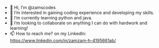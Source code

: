 - 👋 Hi, I’m @zamscodes
- 👀 I’m interested in gaining coding experience and developing my skills.
- 🌱 I’m currently learning python and java.
- 💞️ I’m looking to collaborate on anything I can do with hardwork and learning!
- 📫 How to reach me? on my LinkedIn: https://www.linkedin.com/in/zamzam-h-4195661ab/

<!---
zamscodes/zamscodes is a ✨ special ✨ repository because its `README.md` (this file) appears on your GitHub profile.
You can click the Preview link to take a look at your changes.
--->
